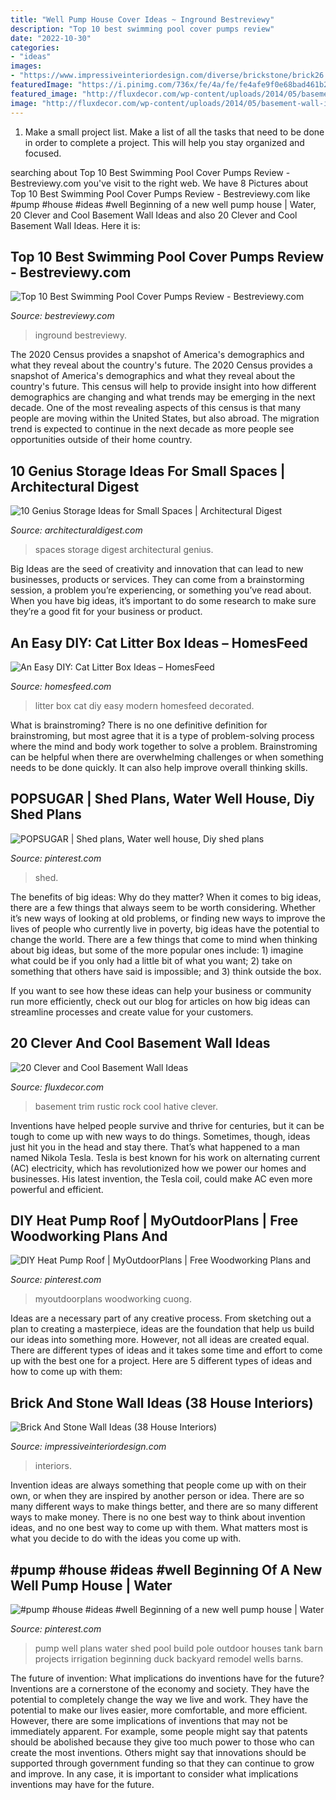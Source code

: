```yaml
---
title: "Well Pump House Cover Ideas ~ Inground Bestreviewy"
description: "Top 10 best swimming pool cover pumps review"
date: "2022-10-30"
categories:
- "ideas"
images:
- "https://www.impressiveinteriordesign.com/diverse/brickstone/brick26.jpg"
featuredImage: "https://i.pinimg.com/736x/fe/4a/fe/fe4afe9f0e68bad461b2f1f20fc8bf3e.jpg"
featured_image: "http://fluxdecor.com/wp-content/uploads/2014/05/basement-wall-ideas/3-white-trim-rustic-rock.jpg"
image: "http://fluxdecor.com/wp-content/uploads/2014/05/basement-wall-ideas/3-white-trim-rustic-rock.jpg"
---
```



1. Make a small project list. Make a list of all the tasks that need to be done in order to complete a project. This will help you stay organized and focused. 

	

		
searching about Top 10 Best Swimming Pool Cover Pumps Review - Bestreviewy.com you've visit to the right web. We have 8 Pictures about Top 10 Best Swimming Pool Cover Pumps Review - Bestreviewy.com like #pump #house #ideas #well Beginning of a new well pump house | Water, 20 Clever and Cool Basement Wall Ideas and also 20 Clever and Cool Basement Wall Ideas. Here it is:
		
    
## Top 10 Best Swimming Pool Cover Pumps Review - Bestreviewy.com

<img loading=lazy src="https://bestreviewy.com/wp-content/uploads/2020/07/5fc866d41624a26ab0658c4ea363c0d7.jpg" onerror="this.onerror=null;this.src='https://tse2.mm.bing.net/th?id=OIP.exSBpXZhqU-79B6n3bV2ZQHaFj&amp;pid=15.1';" alt="Top 10 Best Swimming Pool Cover Pumps Review - Bestreviewy.com">

_Source: bestreviewy.com_

>inground bestreviewy. 

	

The 2020 Census provides a snapshot of America's demographics and what they reveal about the country's future.
The 2020 Census provides a snapshot of America's demographics and what they reveal about the country's future. This census will help to provide insight into how different demographics are changing and what trends may be emerging in the next decade. One of the most revealing aspects of this census is that many people are moving within the United States, but also abroad. The migration trend is expected to continue in the next decade as more people see opportunities outside of their home country.

    
## 10 Genius Storage Ideas For Small Spaces | Architectural Digest

<img loading=lazy src="https://media.architecturaldigest.com/photos/59283494077afe6e41db3852/master/pass/SmallHomes_PRESS_p050.jpg" onerror="this.onerror=null;this.src='https://tse1.mm.bing.net/th?id=OIP.fxBUhsKr5zaSFOL8eX8rlgHaJ4&amp;pid=15.1';" alt="10 Genius Storage Ideas for Small Spaces | Architectural Digest">

_Source: architecturaldigest.com_

>spaces storage digest architectural genius. 

	

Big Ideas are the seed of creativity and innovation that can lead to new businesses, products or services. They can come from a brainstorming session, a problem you’re experiencing, or something you’ve read about. When you have big ideas, it’s important to do some research to make sure they’re a good fit for your business or product.

    
## An Easy DIY: Cat Litter Box Ideas – HomesFeed

<img loading=lazy src="https://homesfeed.com/wp-content/uploads/2015/11/cat-litter-box-ideas-decorated-inside-modern-cabinets-with-small-entry-and-pretty-frame-and-vase-on-the-top-of-cabinets.jpg" onerror="this.onerror=null;this.src='https://tse1.mm.bing.net/th?id=OIP.N-4sY0PXRO9hZc37IWFGkAHaHa&amp;pid=15.1';" alt="An Easy DIY: Cat Litter Box Ideas – HomesFeed">

_Source: homesfeed.com_

>litter box cat diy easy modern homesfeed decorated. 

	

What is brainstroming?
There is no one definitive definition for brainstroming, but most agree that it is a type of problem-solving process where the mind and body work together to solve a problem. Brainstroming can be helpful when there are overwhelming challenges or when something needs to be done quickly. It can also help improve overall thinking skills.

    
## POPSUGAR | Shed Plans, Water Well House, Diy Shed Plans

<img loading=lazy src="https://i.pinimg.com/736x/90/0e/c8/900ec80b7714bc12859934001936ef62.jpg" onerror="this.onerror=null;this.src='https://tse1.mm.bing.net/th?id=OIP.wsjFxSHTqsNS_xhoGiwX9wHaJ4&amp;pid=15.1';" alt="POPSUGAR | Shed plans, Water well house, Diy shed plans">

_Source: pinterest.com_

>shed. 

	

The benefits of big ideas: Why do they matter?
When it comes to big ideas, there are a few things that always seem to be worth considering. Whether it’s new ways of looking at old problems, or finding new ways to improve the lives of people who currently live in poverty, big ideas have the potential to change the world.
There are a few things that come to mind when thinking about big ideas, but some of the more popular ones include: 1) imagine what could be if you only had a little bit of what you want; 2) take on something that others have said is impossible; and 3) think outside the box.

If you want to see how these ideas can help your business or community run more efficiently, check out our blog for articles on how big ideas can streamline processes and create value for your customers.

    
## 20 Clever And Cool Basement Wall Ideas

<img loading=lazy src="http://fluxdecor.com/wp-content/uploads/2014/05/basement-wall-ideas/3-white-trim-rustic-rock.jpg" onerror="this.onerror=null;this.src='https://tse3.mm.bing.net/th?id=OIP.mgPytRNMrwiPv3FiVeEXSAHaFj&amp;pid=15.1';" alt="20 Clever and Cool Basement Wall Ideas">

_Source: fluxdecor.com_

>basement trim rustic rock cool hative clever. 

	

Inventions have helped people survive and thrive for centuries, but it can be tough to come up with new ways to do things. Sometimes, though, ideas just hit you in the head and stay there. That’s what happened to a man named Nikola Tesla. Tesla is best known for his work on alternating current (AC) electricity, which has revolutionized how we power our homes and businesses. His latest invention, the Tesla coil, could make AC even more powerful and efficient.

    
## DIY Heat Pump Roof | MyOutdoorPlans | Free Woodworking Plans And

<img loading=lazy src="https://i.pinimg.com/736x/fa/db/75/fadb751c2111ad35e9703063b759247e.jpg" onerror="this.onerror=null;this.src='https://tse3.mm.bing.net/th?id=OIP.z_Nbf6UhwwpQT1cwuptGNwHaJ4&amp;pid=15.1';" alt="DIY Heat Pump Roof | MyOutdoorPlans | Free Woodworking Plans and">

_Source: pinterest.com_

>myoutdoorplans woodworking cuong. 

	

Ideas are a necessary part of any creative process. From sketching out a plan to creating a masterpiece, ideas are the foundation that help us build our ideas into something more. However, not all ideas are created equal. There are different types of ideas and it takes some time and effort to come up with the best one for a project. Here are 5 different types of ideas and how to come up with them: 

    
## Brick And Stone Wall Ideas (38 House Interiors)

<img loading=lazy src="https://www.impressiveinteriordesign.com/diverse/brickstone/brick26.jpg" onerror="this.onerror=null;this.src='https://tse2.mm.bing.net/th?id=OIP.mAaqG06-Ml6PxulD7Stz6wHaJ4&amp;pid=15.1';" alt="Brick And Stone Wall Ideas (38 House Interiors)">

_Source: impressiveinteriordesign.com_

>interiors. 

	

Invention ideas are always something that people come up with on their own, or when they are inspired by another person or idea. There are so many different ways to make things better, and there are so many different ways to make money. There is no one best way to think about invention ideas, and no one best way to come up with them. What matters most is what you decide to do with the ideas you come up with.

    
## #pump #house #ideas #well Beginning Of A New Well Pump House | Water

<img loading=lazy src="https://i.pinimg.com/736x/fe/4a/fe/fe4afe9f0e68bad461b2f1f20fc8bf3e.jpg" onerror="this.onerror=null;this.src='https://tse2.mm.bing.net/th?id=OIP.R6F5eLWkN8_ezT0Xqr33ewHaJ3&amp;pid=15.1';" alt="#pump #house #ideas #well Beginning of a new well pump house | Water">

_Source: pinterest.com_

>pump well plans water shed pool build pole outdoor houses tank barn projects irrigation beginning duck backyard remodel wells barns. 

	

The future of invention: What implications do inventions have for the future?
Inventions are a cornerstone of the economy and society. They have the potential to completely change the way we live and work. They have the potential to make our lives easier, more comfortable, and more efficient. However, there are some implications of inventions that may not be immediately apparent. For example, some people might say that patents should be abolished because they give too much power to those who can create the most inventions. Others might say that innovations should be supported through government funding so that they can continue to grow and improve. In any case, it is important to consider what implications inventions may have for the future.


